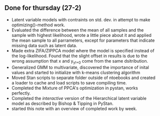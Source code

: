 ## Done for thursday (27-2)

- Latent variable models with contraints on std. dev. in attempt to make 
optimizing()-method work.
- Evaluated the difference between the mean of all samples and the 
sample with highest likelihood, wrote a little piece about it and 
applied the mean sample to all parrameters, except for parameters that 
indicate missing data such as latent data.
- Made extra ZIFA/ZIPPCA model where the model is specified instead of 
the log-likelihood. Found that the slight offset in results is due to 
the wrong assumption that x and y<sub>y!=0</sub> come from the 
same 
dsitribution.
- Generalized GMM to multivariate, discovered the importance of inital 
values  and started to initialize with k-means 
clustering algorithm
- Moved Stan scripts to separate folder outside of ntoebooks and created 
a 
loader to cache and load scripts to save compiling time.
- Completed the Mixture of PPCA's optimization in pystan, works 
perfectly.
- Completed the *interactive* version of the Hierarchical latent 
variable model as described by Bishop & Tipping in PyStan.
- started this note with an overview of completed work by week.
